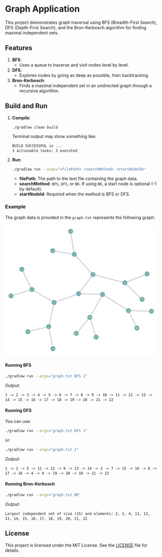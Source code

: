# Graph Application

This project demonstrates graph traversal using BFS (Breadth\-First Search), DFS (Depth\-First Search), and the
Bron\-Kerbosch algorithm for finding maximal independent sets.

## Features

1. **BFS**:
    - Uses a queue to traverse and visit nodes level by level.
2. **DFS**:
    - Explores nodes by going as deep as possible, then backtracking.
3. **Bron\-Kerbosch**:
    - Finds a maximal independent set in an undirected graph through a recursive algorithm.

## Build and Run

1. **Compile**:
   ```bash
   ./gradlew clean build
   ```

   Terminal output may show something like:

   ```
   BUILD SUCCESSFUL in ...
   3 actionable tasks: 3 executed
   ```

2. **Run**:
   ```bash
   ./gradlew run --args="<filePath> <searchMethod> <startNodeId>"
   ```
    - **filePath**: The path to the text file containing the graph data.
    - **searchMethod**: `BFS`, `DFS`, or `BK`. If using `BK`, a start node is optional \(-1 by default\).
    - **startNodeId**: Required when the method is BFS or DFS.

### Example

The graph data is provided in the `graph.txt` represents the following graph:

![graph-data](graph-data.svg)

#### Running BFS

```bash
./gradlew run --args="graph.txt BFS 1"
```

*Output:*

```
1 -> 2 -> 3 -> 4 -> 5 -> 6 -> 7 -> 8 -> 9 -> 10 -> 11 -> 12 -> 13 -> 14 -> 15 -> 16 -> 17 -> 18 -> 19 -> 20 -> 21 -> 22
```

#### Running DFS

You can use:

```bash
./gradlew run --args="graph.txt DFS 1"
```

or:

```bash
./gradlew run --args="graph.txt 1"
```

*Output:*

```
1 -> 2 -> 5 -> 11 -> 12 -> 6 -> 13 -> 14 -> 3 -> 7 -> 15 -> 16 -> 8 -> 17 -> 18 -> 4 -> 9 -> 19 -> 20 -> 10 -> 21 -> 22
```

#### Running Bron\-Kerbosch

```bash
./gradlew run --args="graph.txt BK"
```

*Output:*

```
Largest independent set of size (15) and elements: 2, 3, 4, 11, 12, 13, 14, 15, 16, 17, 18, 19, 20, 21, 22
```

## License

This project is licensed under the MIT License. See the [LICENSE](LICENSE) file for details.
